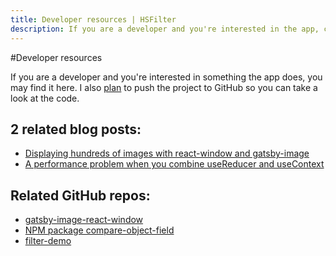 ```yaml
---
title: Developer resources | HSFilter
description: If you are a developer and you're interested in the app, check those resources.
---
```


#Developer resources

If you are a developer and you're interested in something the app does, you may find it here. I also [plan](/future-improvements/) to push the project to GitHub so you can take a look at the code.

## 2 related blog posts:

- [Displaying hundreds of images with react-window and gatsby-image](https://mkdevdiary.netlify.com/displaying-hundreds-of-images-with-react-window-and-gatsby-image/)
- [A performance problem when you combine useReducer and useContext](https://mkdevdiary.netlify.com/usereducer-and-usecontext-a-performance-problem/)

## Related GitHub repos:

- [gatsby-image-react-window](https://github.com/MarkosKon/gatsby-image-react-window)
- [NPM package compare-object-field](https://www.npmjs.com/package/compare-object-field)
- [filter-demo](https://github.com/MarkosKon/filter-demo)
